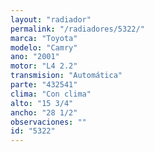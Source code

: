 ```yaml
---
layout: "radiador"
permalink: "/radiadores/5322/"
marca: "Toyota"
modelo: "Camry"
ano: "2001"
motor: "L4 2.2"
transmision: "Automática"
parte: "432541"
clima: "Con clima"
alto: "15 3/4"
ancho: "28 1/2"
observaciones: ""
id: "5322"
---
```


